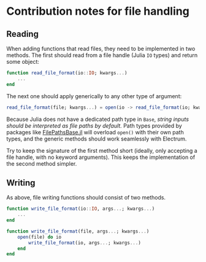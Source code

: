 # Contribution notes for file handling

## Reading

When adding functions that read files, they need to be implemented in two methods. The first should
read from a file handle (Julia `IO` types) and return some object:
```julia
function read_file_format(io::IO; kwargs...)
    ...
end
```
The next one should apply generically to any other type of argument:
```julia
read_file_format(file; kwargs...) = open(io -> read_file_format(io; kwargs...), file)
```
Because Julia does not have a dedicated path type in `Base`, *string inputs should be interpreted as
file paths by default.* Path types provided by packages like
[FilePathsBase.jl](https://github.com/rofinn/FilePathsBase.jl) will overload `open()` with their own
path types, and the generic methods should work seamlessly with Electrum.

Try to keep the signature of the first method short (ideally, only accepting a file handle, with no 
keyword arguments). This keeps the implementation of the second method simpler.

## Writing

As above, file writing functions should consist of two methods.
```julia
function write_file_format(io::IO, args...; kwargs...)
    ...
end

function write_file_format(file, args...; kwargs...)
    open(file) do io
        write_file_format(io, args...; kwargs...)
    end
end
```
